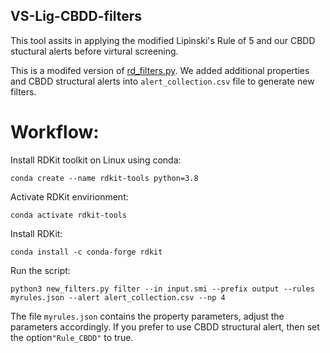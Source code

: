 ## VS-Lig-CBDD-filters
This tool assits in applying the modified Lipinski's Rule of 5 and our CBDD stuctural alerts before virtural screening.

This is a modifed version of [rd_filters.py](https://github.com/PatWalters/rd_filters/tree/master/rd_filters). We added additional properties and CBDD structural alerts into `alert_collection.csv` file to generate new filters.

# Workflow:
Install RDKit toolkit on Linux using conda:

```
conda create --name rdkit-tools python=3.8
```

Activate RDKit envirionment:
```
conda activate rdkit-tools
```

Install RDKit:
```
conda install -c conda-forge rdkit
```

Run the script:
```
python3 new_filters.py filter --in input.smi --prefix output --rules myrules.json --alert alert_collection.csv --np 4
```

The file `myrules.json` contains the property parameters, adjust the parameters accordingly. If you prefer to use CBDD structural alert, then set the option`"Rule_CBDD"` to true.
